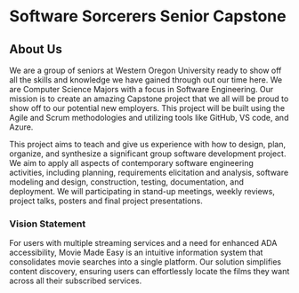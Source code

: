 # Software Sorcerers Senior Capstone

## About Us

We are a group of seniors at Western Oregon University ready to show off all the skills and knowledge we have gained through out our time here. We are Computer Science Majors with a focus in Software Engineering. Our mission is to create an amazing Capstone project that we all will be proud to show off to our potential new employers. This project will be built using the Agile and Scrum methodologies and utilizing tools like GitHub, VS code, and Azure.

This project aims to teach and give us experience with how to design, plan, organize, and synthesize a significant group software development project. We aim to apply all aspects of contemporary software engineering activities, including planning, requirements elicitation and analysis, software modeling and design, construction, testing, documentation, and deployment. We will participating in stand-up meetings, weekly reviews, project talks, posters and final project presentations.

### Vision Statement

For users with multiple streaming services and a need for enhanced ADA accessibility, Movie Made Easy is an intuitive information system that consolidates movie searches into a single platform. Our solution simplifies content discovery, ensuring users can effortlessly locate the films they want across all their subscribed services.
